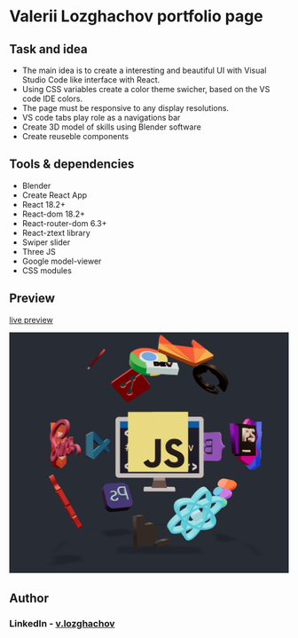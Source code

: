 # Valerii Lozghachov portfolio page

## Task and idea

- The main idea is to create a interesting and beautiful UI with Visual Studio Code like interface with React.
- Using CSS variables create a color theme swicher, based on the VS code IDE colors.
- The page must be responsive to any display resolutions.
- VS code tabs play role as a navigations bar
- Create 3D model of skills using Blender software
- Create reuseble components

## Tools & dependencies

- Blender
- Create React App
- React 18.2+
- React-dom 18.2+
- React-router-dom 6.3+
- React-ztext library
- Swiper slider
- Three JS
- Google model-viewer
- CSS modules

## Preview

[live preview](https://valerii-frontend.github.io/portfolio-react)

![](./src/components/Model/poster.png)

## Author

### LinkedIn - [v.lozghachov](https://www.linkedin.com/feed/)
